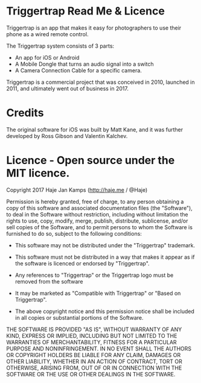 # Triggertrap Read Me & Licence

Triggertrap is an app that makes it easy for photographers to use their phone as a wired remote control. 

The Triggertrap system consists of 3 parts: 

- An app for iOS or Android
- A Mobile Dongle that turns an audio signal into a switch
- A Camera Connection Cable for a specific camera. 

Triggertrap is a commercial project that was conceived in 2010, launched in 2011, and ultimately went out of business in 2017. 

# Credits

The original software for iOS was built by Matt Kane, and it was further developed by Ross Gibson and Valentin Kalchev.

# Licence - Open source under the MIT licence. 

Copyright 2017 Haje Jan Kamps (http://haje.me / @Haje)

Permission is hereby granted, free of charge, to any person obtaining a copy of this software and associated documentation files (the "Software"), to deal in the Software without restriction, including without limitation the rights to use, copy, modify, merge, publish, distribute, sublicense, and/or sell copies of the Software, and to permit persons to whom the Software is furnished to do so, subject to the following conditions:

- This software may not be distributed under the "Triggertrap" trademark. 

- This software must not be distributed in a way that makes it appear as if the software is licenced or endorsed by "Triggertrap". 

- Any references to "Triggertrap" or the Triggertrap logo must be removed from the software 

- It may be marketed as "Compatible with Triggertrap" or "Based on Triggertrap". 

- The above copyright notice and this permission notice shall be included in all copies or substantial portions of the Software.

THE SOFTWARE IS PROVIDED "AS IS", WITHOUT WARRANTY OF ANY KIND, EXPRESS OR IMPLIED, INCLUDING BUT NOT LIMITED TO THE WARRANTIES OF MERCHANTABILITY, FITNESS FOR A PARTICULAR PURPOSE AND NONINFRINGEMENT. IN NO EVENT SHALL THE AUTHORS OR COPYRIGHT HOLDERS BE LIABLE FOR ANY CLAIM, DAMAGES OR OTHER LIABILITY, WHETHER IN AN ACTION OF CONTRACT, TORT OR OTHERWISE, ARISING FROM, OUT OF OR IN CONNECTION WITH THE SOFTWARE OR THE USE OR OTHER DEALINGS IN THE SOFTWARE.

